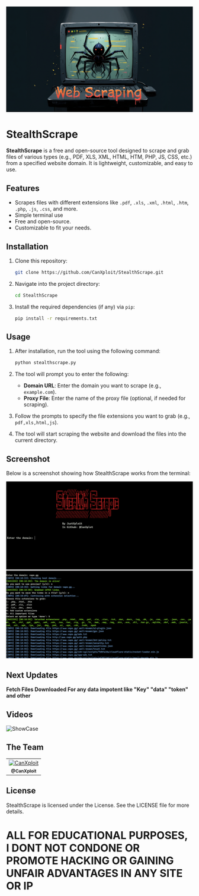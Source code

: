 ![Project Thumbnail](./pics/thum.png)
# StealthScrape

**StealthScrape** is a free and open-source tool designed to scrape and grab files of various types (e.g., PDF, XLS, XML, HTML, HTM, PHP, JS, CSS, etc.) from a specified website domain. It is lightweight, customizable, and easy to use.

## Features

- Scrapes files with different extensions like `.pdf`, `.xls`, `.xml`, `.html`, `.htm`, `.php`, `.js`, `.css`, and more.
- Simple terminal use
- Free and open-source.
- Customizable to fit your needs.

## Installation

1. Clone this repository:

   ```bash
   git clone https://github.com/CanXploit/StealthScrape.git
   ```

2. Navigate into the project directory:

   ```bash
   cd StealthScrape
   ```

3. Install the required dependencies (if any) via `pip`:

   ```bash
   pip install -r requirements.txt
   ```

## Usage

1. After installation, run the tool using the following command:

   ```bash
   python stealthscrape.py
   ```

2. The tool will prompt you to enter the following:

   - **Domain URL**: Enter the domain you want to scrape (e.g., `example.com`).
   - **Proxy File**: Enter the name of the proxy file (optional, if needed for scraping).

3. Follow the prompts to specify the file extensions you want to grab (e.g., `pdf,xls,html,js`).

4. The tool will start scraping the website and download the files into the current directory.

## Screenshot

Below is a screenshot showing how StealthScrape works from the terminal:

![StealthScrape Terminal](./pics/pic1.png)
![StealthScrape Terminal2](./pics/pic2.png)

## Next Updates

**Fetch Files Downloaded For any data impotent like "Key" "data" "token" and other**

## Videos
![ShowCase](https://www.youtube.com/watch?v=lDvJ6BRHEYY)

## The Team

<table>
  <tr>
    <td align="center">
      <a href="https://github.com/CanXploit">
        <img src="https://github.com/CanXploit.png" width="160px;" alt="CanXploit"/>
        <br /><sub><b>@CanXploit</b></sub>
      </a>
    </td>
  </tr>
</table>

## License

StealthScrape is licensed under the License. See the LICENSE file for more details.

# ALL FOR EDUCATIONAL PURPOSES, I DONT NOT CONDONE OR PROMOTE HACKING OR GAINING UNFAIR ADVANTAGES IN ANY SITE OR IP
